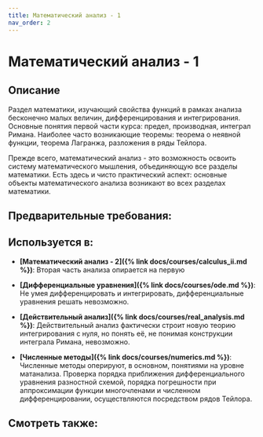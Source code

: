 ```yaml
---
title: Математический анализ - 1
nav_order: 2
---
```


# Математический анализ - 1


## Описание 
Раздел математики, изучающий свойства функций в рамках анализа бесконечно малых величин, 
дифференцирования и интегрирования. Основные понятия первой части курса: предел, производная, интеграл Римана. 
Наиболее часто возникающие теоремы: теорема о неявной функции, теорема Лагранжа, разложения в ряды Тейлора.

Прежде всего, математический анализ - это возможность освоить систему математического мышления, 
объединяющую все разделы математики. Есть здесь и чисто практический аспект: 
основные объекты математического анализа возникают во всех разделах математики. 


## Предварительные требования:


## Используется в:

- **[Математический анализ - 2]({% link docs/courses/calculus_ii.md %})**: Вторая часть анализа опирается на первую 


- **[Дифференциальные уравнения]({% link docs/courses/ode.md %})**: Не умея дифференцировать и интегрировать, дифференциальные уравнения решать невозможно.


- **[Действительный анализ]({% link docs/courses/real_analysis.md %})**: Действительный анализ фактически строит новую теорию интегрирования с нуля, 
но понять её, не понимая конструкции интеграла Римана, невозможно. 


- **[Численные методы]({% link docs/courses/numerics.md %})**: Численные методы оперируют, в основном, понятиями на уровне матанализа. 
Проверка порядка приближения дифференциального уравнения разностной схемой, порядка погрешности при аппроксимации функции многочленами и численном дифференцировании, 
осуществляются посредством рядов Тейлора.    



## Смотреть также:
